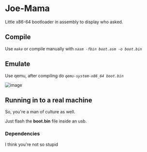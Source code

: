 # Joe-Mama
Little x86-64 bootloader in assembly to display who asked.
## Compile
Use _`make`_ or compile manually with _`nasm -fbin boot.asm -o boot.bin`_
## Emulate
Use qemu, after compiling do _`qemu-system-x86_64 boot.bin`_

![image](https://user-images.githubusercontent.com/68278515/211629061-8d5ee48b-c1f4-4969-a596-dc2fed0785ed.png)

## Running in to a real machine
So, you're a man of culture as well. 

Just flash the **boot.bin** file inside an usb.
### Dependencies
I think you're not so stupid
